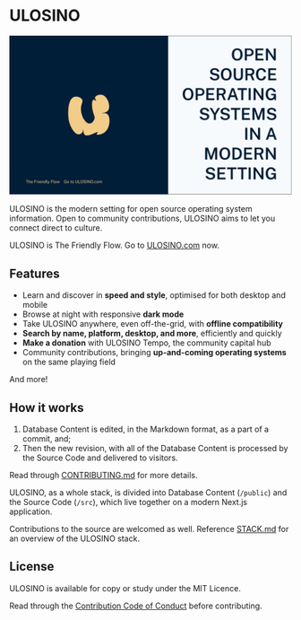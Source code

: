 # ULOSINO

[![ULOSINO](./public/brand/alternative-flag.png)]()

ULOSINO is the modern setting for open source operating system information. Open to community contributions, ULOSINO aims to let you connect direct to culture.

ULOSINO is The Friendly Flow. Go to [ULOSINO.com](https://ulosino.com) now.

## Features

- Learn and discover in **speed and style**, optimised for both desktop and mobile
- Browse at night with responsive **dark mode**
- Take ULOSINO anywhere, even off-the-grid, with **offline compatibility**
- **Search by name, platform, desktop, and more**, efficiently and quickly
- **Make a donation** with ULOSINO Tempo, the community capital hub
- Community contributions, bringing **up-and-coming operating systems** on the same playing field

And more!

## How it works

1. Database Content is edited, in the Markdown format, as a part of a commit, and;
2. Then the new revision, with all of the Database Content is processed by the Source Code and delivered to visitors.

Read through [CONTRIBUTING.md](https://github.com/ulosino/.github/blob/main/CONTRIBUTING.md) for more details.

ULOSINO, as a whole stack, is divided into Database Content (`/public`) and the Source Code (`/src`), which live together on a modern Next.js application.

Contributions to the source are welcomed as well. Reference [STACK.md](https://github.com/ulosino/ulosino/blob/main/STACK.md) for an overview of the ULOSINO stack.

## License

ULOSINO is available for copy or study under the MIT Licence.

Read through the [Contribution Code of Conduct](https://github.com/ulosino/.github/blob/main/CODE_OF_CONDUCT.md) before contributing.
